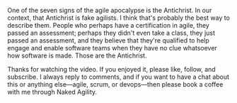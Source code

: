 One of the seven signs of the agile apocalypse is the Antichrist. In our context, that Antichrist is fake agilists. I think that's probably the best way to describe them. People who perhaps have a certification in agile, they passed an assessment; perhaps they didn't even take a class, they just passed an assessment, and they believe that they're qualified to help engage and enable software teams when they have no clue whatsoever how software is made. Those are the Antichrist.

Thanks for watching the video. If you enjoyed it, please like, follow, and subscribe. I always reply to comments, and if you want to have a chat about this or anything else—agile, scrum, or devops—then please book a coffee with me through Naked Agility.
